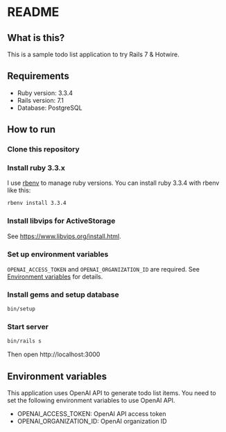 # README

## What is this?
This is a sample todo list application to try Rails 7 & Hotwire.

## Requirements
* Ruby version: 3.3.4
* Rails version: 7.1
* Database: PostgreSQL

## How to run
### Clone this repository

### Install ruby 3.3.x
I use [rbenv](https://github.com/rbenv/rbenv) to manage ruby versions. You can install ruby 3.3.4 with rbenv like this:
```bash
rbenv install 3.3.4
```

### Install libvips for ActiveStorage
See https://www.libvips.org/install.html.

### Set up environment variables
`OPENAI_ACCESS_TOKEN` and `OPENAI_ORGANIZATION_ID` are required. See [Environment variables](#environment-variables) for details.

### Install gems and setup database
```bash
bin/setup
```

### Start server
```bash
bin/rails s
```

Then open http://localhost:3000

## Environment variables
This application uses OpenAI API to generate todo list items. You need to set the following environment variables to use OpenAI API.

* OPENAI_ACCESS_TOKEN: OpenAI API access token
* OPENAI_ORGANIZATION_ID: OpenAI organization ID
